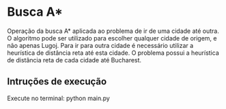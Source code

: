 # Busca A*

Operação da busca A* aplicada ao problema de ir de uma cidade até outra.
O algoritmo pode ser utilizado para escolher qualquer cidade de origem, e não apenas Lugoj. Para ir para outra cidade é necessário utilizar a heurística de distância reta até esta cidade. O problema possui a heurística de distância reta de cada cidade até Bucharest.


## Intruções de execução
Execute no terminal:
python main.py
